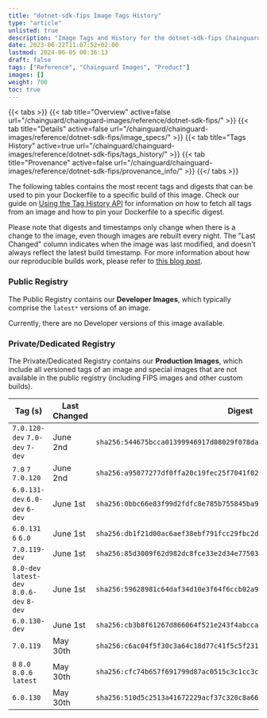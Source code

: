 ```yaml
---
title: "dotnet-sdk-fips Image Tags History"
type: "article"
unlisted: true
description: "Image Tags and History for the dotnet-sdk-fips Chainguard Image"
date: 2023-06-22T11:07:52+02:00
lastmod: 2024-06-05 00:36:13
draft: false
tags: ["Reference", "Chainguard Images", "Product"]
images: []
weight: 700
toc: true
---
```


{{< tabs >}}
{{< tab title="Overview" active=false url="/chainguard/chainguard-images/reference/dotnet-sdk-fips/" >}}
{{< tab title="Details" active=false url="/chainguard/chainguard-images/reference/dotnet-sdk-fips/image_specs/" >}}
{{< tab title="Tags History" active=true url="/chainguard/chainguard-images/reference/dotnet-sdk-fips/tags_history/" >}}
{{< tab title="Provenance" active=false url="/chainguard/chainguard-images/reference/dotnet-sdk-fips/provenance_info/" >}}
{{</ tabs >}}

The following tables contains the most recent tags and digests that can be used to pin your Dockerfile to a specific build of this image. Check our guide on [Using the Tag History API](/chainguard/chainguard-images/using-the-tag-history-api/) for information on how to fetch all tags from an image and how to pin your Dockerfile to a specific digest.

Please note that digests and timestamps only change when there is a change to the image, even though images are rebuilt every night. The "Last Changed" column indicates when the image was last modified, and doesn't always reflect the latest build timestamp. For more information about how our reproducible builds work, please refer to [this blog post](https://www.chainguard.dev/unchained/reproducing-chainguards-reproducible-image-builds).

### Public Registry
The Public Registry contains our **Developer Images**, which typically comprise the `latest*` versions of an image.

Currently, there are no Developer versions of this image available.

### Private/Dedicated Registry
The Private/Dedicated Registry contains our **Production Images**, which include all versioned tags of an image and special images that are not available in the public registry (including FIPS images and other custom builds).

| Tag (s)                                     | Last Changed | Digest                                                                    |
|---------------------------------------------|--------------|---------------------------------------------------------------------------|
|  `7.0.120-dev` `7.0-dev` `7-dev`            | June 2nd     | `sha256:544675bcca01399946917d08029f078da368fedbf93acb5f796620fb96f3b1e3` |
|  `7.0` `7` `7.0.120`                        | June 2nd     | `sha256:a95077277df0ffa20c19fec25f7041f025c5eadb2b639ef10c076f49e8867707` |
|  `6.0.131-dev` `6.0-dev` `6-dev`            | June 1st     | `sha256:0bbc66e83f99d2fdfc8e785b755845ba917c40b1bba72fcd0e85f082a61ce15a` |
|  `6.0.131` `6` `6.0`                        | June 1st     | `sha256:db1f21d00ac6aef38ebf791fcc29fbc2d3c9b1ebbccf2824fbb308f57f2c2d51` |
|  `7.0.119-dev`                              | June 1st     | `sha256:85d3009f62d982dc8fce33e2d34e7750326774ae08fd4514a097282aa4c7bf86` |
|  `8.0-dev` `latest-dev` `8.0.6-dev` `8-dev` | June 1st     | `sha256:59628981c64daf34d10e3f64f6ccb02a9b98f80cb3feec1031c461c49960ea5e` |
|  `6.0.130-dev`                              | June 1st     | `sha256:cb3b8f61267d866064f521e243f4abcca4cbf78fe4ae014e5f71ab554d551355` |
|  `7.0.119`                                  | May 30th     | `sha256:c6ac04f5f30c3a64c18d77c41f5c5f231f1cce14bf50d314affe5e3716ed65b8` |
|  `8` `8.0` `8.0.6` `latest`                 | May 30th     | `sha256:cfc74b657f691799d87ac0515c3c1cc3cb5199f467c12bd6ddcf862979183811` |
|  `6.0.130`                                  | May 30th     | `sha256:510d5c2513a41672229acf37c320c8a66106eb04be26b9c4e25d681bedcd0d57` |

